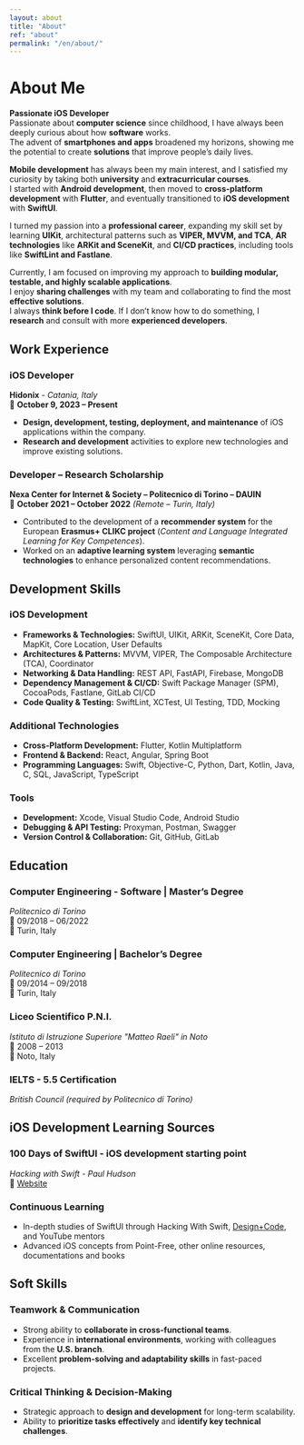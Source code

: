 ```yaml
---
layout: about
title: "About"
ref: "about"
permalink: "/en/about/"
---
```

# About Me

**Passionate iOS Developer**  
Passionate about **computer science** since childhood, I have always been deeply curious about how **software** works.  
The advent of **smartphones and apps** broadened my horizons, showing me the potential to create **solutions** that improve people’s daily lives.  

**Mobile development** has always been my main interest, and I satisfied my curiosity by taking both **university** and **extracurricular courses**.  
I started with **Android development**, then moved to **cross-platform development** with **Flutter**, and eventually transitioned to **iOS development** with **SwiftUI**.  

I turned my passion into a **professional career**, expanding my skill set by learning **UIKit**, architectural patterns such as **VIPER, MVVM, and TCA**, **AR technologies** like **ARKit and SceneKit**, and **CI/CD practices**, including tools like **SwiftLint and Fastlane**.  

Currently, I am focused on improving my approach to **building modular, testable, and highly scalable applications**.  
I enjoy **sharing challenges** with my team and collaborating to find the most **effective solutions**.  
I always **think before I code**. If I don’t know how to do something, I **research** and consult with more **experienced developers**.

## Work Experience

### iOS Developer
**Hidonix** - *Catania, Italy*  
📅 **October 9, 2023 – Present** 

- **Design, development, testing, deployment, and maintenance** of iOS applications within the company.  
- **Research and development** activities to explore new technologies and improve existing solutions.  

### Developer – Research Scholarship  
**Nexa Center for Internet & Society – Politecnico di Torino – DAUIN**  
📅 **October 2021 – October 2022** *(Remote – Turin, Italy)*  

- Contributed to the development of a **recommender system** for the European **Erasmus+ CLIKC project** (*Content and Language Integrated Learning for Key Competences*).  
- Worked on an **adaptive learning system** leveraging **semantic technologies** to enhance personalized content recommendations.  

## Development Skills

### iOS Development
- **Frameworks & Technologies:** SwiftUI, UIKit, ARKit, SceneKit, Core Data, MapKit, Core Location, User Defaults  
- **Architectures & Patterns:** MVVM, VIPER, The Composable Architecture (TCA), Coordinator  
- **Networking & Data Handling:** REST API, FastAPI, Firebase, MongoDB  
- **Dependency Management & CI/CD:** Swift Package Manager (SPM), CocoaPods, Fastlane, GitLab CI/CD  
- **Code Quality & Testing:** SwiftLint, XCTest, UI Testing, TDD, Mocking  

### Additional Technologies
- **Cross-Platform Development:** Flutter, Kotlin Multiplatform  
- **Frontend & Backend:** React, Angular, Spring Boot  
- **Programming Languages:** Swift, Objective-C, Python, Dart, Kotlin, Java, C, SQL, JavaScript, TypeScript  

### Tools
- **Development:** Xcode, Visual Studio Code, Android Studio  
- **Debugging & API Testing:** Proxyman, Postman, Swagger  
- **Version Control & Collaboration:** Git, GitHub, GitLab  

## Education

### Computer Engineering - Software | Master’s Degree
*Politecnico di Torino*  
📅 09/2018 – 06/2022  
📍 Turin, Italy  

### Computer Engineering | Bachelor’s Degree
*Politecnico di Torino*  
📅 09/2014 – 09/2018  
📍 Turin, Italy  

### Liceo Scientifico P.N.I.
*Istituto di Istruzione Superiore "Matteo Raeli" in Noto*  
📅 2008 – 2013  
📍 Noto, Italy  

### IELTS - 5.5 Certification
*British Council (required by Politecnico di Torino)*  

## iOS Development Learning Sources
### 100 Days of SwiftUI - iOS development starting point
*Hacking with Swift - Paul Hudson*  
🔗 [Website](https://www.hackingwithswift.com/100/swiftui)  

### Continuous Learning
- In-depth studies of SwiftUI through Hacking With Swift, [Design+Code](https://www.designcode.io/), and YouTube mentors  
- Advanced iOS concepts from Point-Free, other online resources, documentations and books

## Soft Skills  

### **Teamwork & Communication**  
- Strong ability to **collaborate in cross-functional teams**.  
- Experience in **international environments**, working with colleagues from the **U.S. branch**.  
- Excellent **problem-solving and adaptability skills** in fast-paced projects.  

### **Critical Thinking & Decision-Making**  
- Strategic approach to **design and development** for long-term scalability.  
- Ability to **prioritize tasks effectively** and **identify key technical challenges**.  